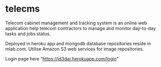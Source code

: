 # telecms
Telecom cabinet management and tracking system is an online web application help telecom contractors to manage and monitor day-to-day tasks and jobs status. 

Deployed in heroku app and mongodb database repositories reside in mlab.com. Utilise Amazon S3 web services for image repositories.

Login page here "https://jd3dar.herokuapp.com/login"
